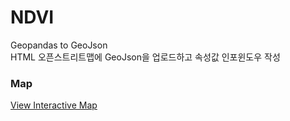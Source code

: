 # NDVI
Geopandas to GeoJson<br>
HTML 오픈스트리트맵에 GeoJson을 업로드하고 속성값 인포윈도우 작성<br>

### Map
[View Interactive Map](https://jinuew.github.io/webinfo/assets/interactive.html) 


